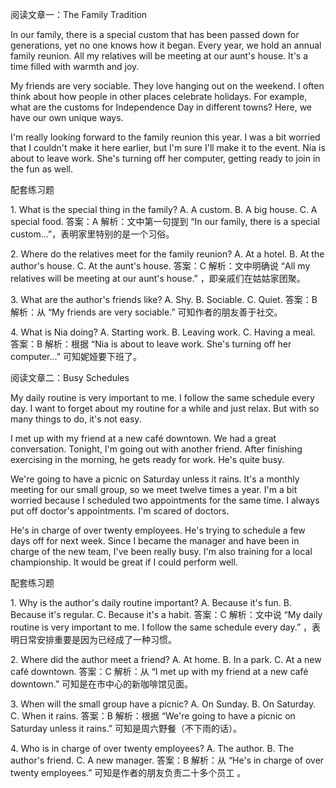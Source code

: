 阅读文章一：The Family Tradition
 
In our family, there is a special custom that has been passed down for generations, yet no one knows how it began. Every year, we hold an annual family reunion. All my relatives will be meeting at our aunt's house. It's a time filled with warmth and joy.
 
My friends are very sociable. They love hanging out on the weekend. I often think about how people in other places celebrate holidays. For example, what are the customs for Independence Day in different towns? Here, we have our own unique ways.
 
I'm really looking forward to the family reunion this year. I was a bit worried that I couldn't make it here earlier, but I'm sure I'll make it to the event. Nia is about to leave work. She's turning off her computer, getting ready to join in the fun as well.
 
配套练习题
 
1. What is the special thing in the family?
A. A custom.  B. A big house.  C. A special food.
答案：A
解析：文中第一句提到 “In our family, there is a special custom...”，表明家里特别的是一个习俗。
 
2. Where do the relatives meet for the family reunion?
A. At a hotel.  B. At the author's house.  C. At the aunt's house.
答案：C
解析：文中明确说 “All my relatives will be meeting at our aunt's house.” ，即亲戚们在姑姑家团聚。
 
3. What are the author's friends like?
A. Shy.  B. Sociable.  C. Quiet.
答案：B
解析：从 “My friends are very sociable.” 可知作者的朋友善于社交。
 
4. What is Nia doing?
A. Starting work.  B. Leaving work.  C. Having a meal.
答案：B
解析：根据 “Nia is about to leave work. She's turning off her computer...” 可知妮娅要下班了。
 
阅读文章二：Busy Schedules
 
My daily routine is very important to me. I follow the same schedule every day. I want to forget about my routine for a while and just relax. But with so many things to do, it's not easy.
 
I met up with my friend at a new café downtown. We had a great conversation. Tonight, I'm going out with another friend. After finishing exercising in the morning, he gets ready for work. He's quite busy.
 
We're going to have a picnic on Saturday unless it rains. It's a monthly meeting for our small group, so we meet twelve times a year. I'm a bit worried because I scheduled two appointments for the same time. I always put off doctor's appointments. I'm scared of doctors.
 
He's in charge of over twenty employees. He's trying to schedule a few days off for next week. Since I became the manager and have been in charge of the new team, I've been really busy. I'm also training for a local championship. It would be great if I could perform well.
 
配套练习题
 
1. Why is the author's daily routine important?
A. Because it's fun.  B. Because it's regular.  C. Because it's a habit.
答案：C
解析：文中说 “My daily routine is very important to me. I follow the same schedule every day.” ，表明日常安排重要是因为已经成了一种习惯。
 
2. Where did the author meet a friend?
A. At home.  B. In a park.  C. At a new café downtown.
答案：C
解析：从 “I met up with my friend at a new café downtown.” 可知是在市中心的新咖啡馆见面。
 
3. When will the small group have a picnic?
A. On Sunday.  B. On Saturday.  C. When it rains.
答案：B
解析：根据 “We're going to have a picnic on Saturday unless it rains.” 可知是周六野餐（不下雨的话）。
 
4. Who is in charge of over twenty employees?
A. The author.  B. The author's friend.  C. A new manager.
答案：B
解析：从 “He's in charge of over twenty employees.” 可知是作者的朋友负责二十多个员工 。